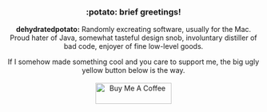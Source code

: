 <!--
:wave: _Greetings!_ Or, perhaps I should say:

<img src="https://user-images.githubusercontent.com/83843298/207746129-bb1d9418-ca95-44d8-9e06-08f265b92206.jpeg" width="400">

-->

<h3 align="center">:potato: brief greetings!</h3>
<!--<p align="center">I am a software developer whos making random stuff whenever I feel like it, mostly for Apple platforms.  I'm really into design, and low level stuff like CPU architecture and the like. Every now and then I annoy myself trying to decompile closed source apps and tools so you may see some stuff like that around here.</p>-->
<p align="center"><b>dehydratedpotato:</b> Randomly excreating software, usually for the Mac. Proud hater of Java, somewhat tasteful design snob, involuntary distiller of bad code, enjoyer of fine low-level goods.</p>

<p align="center">If I somehow made something cool and you care to support me, the big ugly yellow button below is the way. <br><br> <a align="center" href="https://www.buymeacoffee.com/dehydratedtato" target="_blank"><img src="https://cdn.buymeacoffee.com/buttons/v2/default-yellow.png" alt="Buy Me A Coffee" style="height: 42px !important;width: 152 !important;" ></a></p>

<!-- ## Latest work

Project Name: [Link]()
